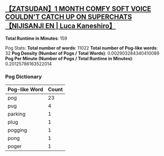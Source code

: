 ## [【ZATSUDAN】1 MONTH COMFY SOFT VOICE COULDN'T CATCH UP ON SUPERCHATS【NIJISANJI EN | Luca Kaneshiro】](https://www.youtube.com/watch?v=vsDR_ft3sSU)
**Total Runtime in Minutes**: 159

Pog Stats:
   **Total number of words**: 11022
   **Total number of Pog-like words**: 32
   **Pog Density (Number of Pogs / Total Words)**: 0.002903284340410089
   **Pog Per Minute (Number of Pogs / Total Runtime in Minutes)**: 0.20125786163522014

### Pog Dictionary
Pog-like Word | Count
--- | ---
pog | 23
pug | 4
parking | 1
plug | 1
pogging | 1
pong | 1
poger | 1
